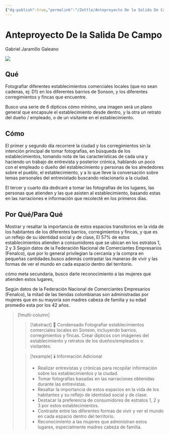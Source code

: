 ```yaml
---
{"dg-publish":true,"permalink":"/Zettle/Anteproyecto De la Salida De Campo/","title":"Anteproyecto De la Salida De Campo","tags":["ZeType/Ensayo",""],"updated":"2023-09-25T12:37:49.757-05:00"}
---
```



# Anteproyecto De la Salida De Campo

Gabriel Jaramillo Galeano 

![](https://i.imgur.com/hkiGMxl.jpg)

## Qué

Fotografiar diferentes establecimientos comerciales locales (que no sean cadenas, ej: D1) en los diferentes barrios de Sonson, y los diferentes corregimientos y fincas que encuentre.

Busco una serie de 6 dípticos cómo mínimo, una imagen será un plano general que encapsule el establecimiento desde dentro, y la otra un retrato del dueño / empleado, o de un visitante en el establecimiento.

## Cómo

El primer y segundo día recorreré la ciudad y los corregimientos sin la intención principal de tomar fotografías, en búsqueda de los establecimientos, tomando nota de las características de cada una y haciendo un trabajo de entrevista y posterior crónica, hablando un poco con el empleado o dueño del establecimiento y personas de los alrededores sobre el pueblo, el establecimiento, y a lo que lleve la conversación sobre temas personales del entrevistado buscando relacionarlo a la ciudad.

El tercer y cuarto día dedicaré a tomar las fotografías de los lugares, las personas que atienden y las que asisten al establecimiento, basando estas en las narraciones e información que recolecté en los primeros días.

## Por Qué/Para Qué

Mostrar y resaltar la importancia de estos espacios transitorios en la vida de los habitantes de los diferentes barrios, corregimientos y fincas, y que es un reflejo de su identidad social y de clase, El 57% de estos establecimientos atienden a consumidores que se ubican en los estratos 1, 2 y 3 Según datos de la Federación Nacional de Comerciantes Empresarios (Fenalco), que por lo general privilegian la cercanía y la compra en pequeñas cantidades.busco además contrastar las maneras de vivir y las formas de ver el mundo en cada espacio dentro del territorio.

cómo meta secundaria, busco darle reconocimiento a las mujeres que atienden estos lugares,

Según datos de la Federación Nacional de Comerciantes Empresarios (Fenalco), la mitad de las tiendas colombianas son administradas por mujeres que en su mayoría son madres cabeza de familia y su edad promedio esta por los 42 años.

> [!multi-column]
> 
> > [!abstract] 📖 Condensado
> > Fotografiar establecimientos comerciales locales en Sonson, incluyendo barrios, corregimientos y fincas. Crear dípticos con imágenes del establecimiento y retratos de los dueños/empleados o visitantes. 
>
> > [!example] 🕯️ Información Adicional
> > - Realizar entrevistas y crónicas para recopilar información sobre los establecimientos y la ciudad.
> > - Tomar fotografías basadas en las narraciones obtenidas durante las entrevistas.
> > - Resaltar la importancia de estos espacios en la vida de los habitantes y su reflejo de identidad social y de clase.
> > - Destacar la preferencia de consumidores de estratos 1, 2 y 3 por estos establecimientos.
> > - Contraste entre las diferentes formas de vivir y ver el mundo en cada espacio dentro del territorio.
> > - Reconocimiento a las mujeres que administran estos lugares, especialmente madres cabeza de familia.
